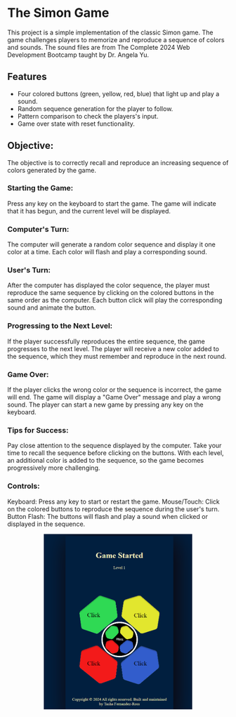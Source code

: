# The Simon Game
This project is a simple implementation of the classic Simon game.
The game challenges players to memorize and reproduce a sequence of colors and sounds.
The sound files are from The Complete 2024 Web Development Bootcamp taught by Dr. Angela Yu.
## Features
- Four colored buttons (green, yellow, red, blue) that light up and play a sound.
- Random sequence generation for the player to follow.
- Pattern comparison to check the players's input.
- Game over state with reset functionality.

## Objective:
The objective is to correctly recall and reproduce an increasing sequence of colors generated by the game.

### Starting the Game:
Press any key on the keyboard to start the game.
The game will indicate that it has begun, and the current level will be displayed.

### Computer's Turn:
The computer will generate a random color sequence and display it one color at a time.
Each color will flash and play a corresponding sound. 

### User's Turn:
After the computer has displayed the color sequence, the player must reproduce the same sequence by clicking on the colored buttons in the same order as the computer.
Each button click will play the corresponding sound and animate the button.

### Progressing to the Next Level:
If the player successfully reproduces the entire sequence, the game progresses to the next level.
The player will receive a new color added to the sequence, which they must remember and reproduce in the next round.

### Game Over:
If the player clicks the wrong color or the sequence is incorrect, the game will end.
The game will display a "Game Over" message and play a wrong sound.
The player can start a new game by pressing any key on the keyboard.

### Tips for Success:
Pay close attention to the sequence displayed by the computer.
Take your time to recall the sequence before clicking on the buttons.
With each level, an additional color is added to the sequence, so the game becomes progressively more challenging.

### Controls:
Keyboard: Press any key to start or restart the game.
Mouse/Touch: Click on the colored buttons to reproduce the sequence during the user's turn.
Button Flash: The buttons will flash and play a sound when clicked or displayed in the sequence.

<div align="center"><img src="https://github.com/TFR25/TheSimonGame/blob/main/images/Game_Img.png" | height=400></div>
